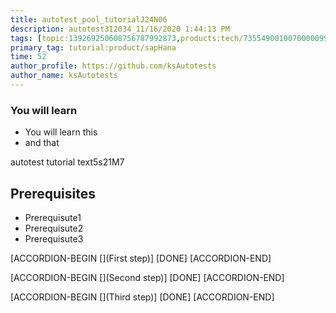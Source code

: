 ```yaml
---
title: autotest_pool_tutorialJ24N06
description: autotest3I2034_11/16/2020 1:44:13 PM
tags: [topic:139269250608756787992873,products:tech/73554900100700000996,tutorial:experience/advanced]
primary_tag: tutorial:product/sapHana
time: 52
author_profile: https://github.com/ksAutotests
author_name: ksAutotests
---
```

### You will learn
- You will learn this
- and that

autotest tutorial text5s21M7

## Prerequisites
- Prerequisute1
- Prerequisute2
- Prerequisute3

[ACCORDION-BEGIN [](First step)]
[DONE]
[ACCORDION-END]

[ACCORDION-BEGIN [](Second step)]
[DONE]
[ACCORDION-END]

[ACCORDION-BEGIN [](Third step)]
[DONE]
[ACCORDION-END]

